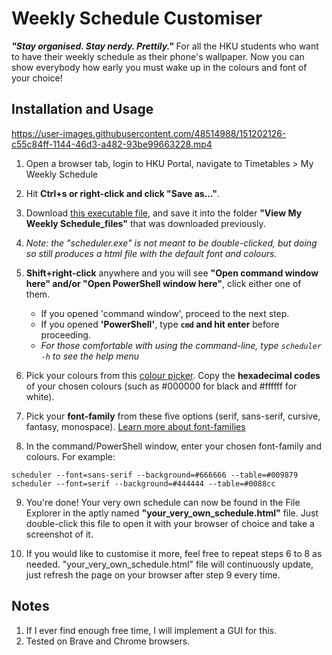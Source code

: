 # Weekly Schedule Customiser
***"Stay organised. Stay nerdy. Prettily."***
For all the HKU students who want to have their weekly schedule as their phone's wallpaper. Now you can show everybody how early you must wake up in the colours and font of your choice!

## Installation and Usage


https://user-images.githubusercontent.com/48514988/151202126-c55c84ff-1144-46d3-a482-93be99663228.mp4


1. Open a browser tab, login to HKU Portal, navigate to Timetables > My Weekly Schedule

2. Hit **Ctrl+s or right-click and click "Save as..."**.

3. Download [this executable file](https://github.com/DarrenChangJR/Weekly-Schedule-Customiser/releases/download/v1.0/scheduler.exe), and save it into the folder **"View My Weekly Schedule_files"** that was downloaded previously.

4. *Note: the "scheduler.exe" is not meant to be double-clicked, but doing so still produces a html file with the default font and colours.*

5. **Shift+right-click** anywhere and you will see **"Open command window here" and/or "Open PowerShell window here"**, click either one of them.
    * If you opened 'command window', proceed to the next step.
    * If you opened **'PowerShell'**, type **`cmd` and hit enter** before proceeding.
    * *For those comfortable with using the command-line, type `scheduler -h` to see the help menu*

6. Pick your colours from this [colour picker](https://g.co/kgs/E73EBi). Copy the **hexadecimal codes** of your chosen colours (such as #000000 for black and #ffffff for white).

7. Pick your **font-family** from these five options (serif, sans-serif, cursive, fantasy, monospace). [Learn more about font-families](https://www.masterclass.com/articles/font-family-guide#5-generic-font-families)  

8. In the command/PowerShell window, enter your chosen font-family and colours. For example:

  `scheduler --font=sans-serif --background=#666666 --table=#009879`  
  `scheduler --font=serif --background=#444444 --table=#0088cc`  

9. You're done! Your very own schedule can now be found in the File Explorer in the aptly named **"your_very_own_schedule.html"** file. Just double-click this file to open it with your browser of choice and take a screenshot of it.  

10. If you would like to customise it more, feel free to repeat steps 6 to 8 as needed. "your_very_own_schedule.html" file will continuously update, just refresh the page on your browser after step 9 every time.
## Notes
1. If I ever find enough free time, I will implement a GUI for this.
2. Tested on Brave and Chrome browsers.
